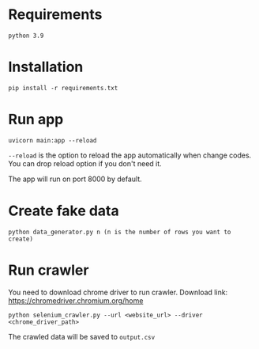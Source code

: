 # Requirements
`python 3.9`

# Installation
`pip install -r requirements.txt `

# Run app
`uvicorn main:app --reload`

`--reload` is the option to reload the app automatically when change codes. You can drop reload option if you don't need it.<br>

The app will run on port 8000 by default.

# Create fake data
`python data_generator.py n (n is the number of rows you want to create)`

# Run crawler
You need to download chrome driver to run crawler. Download link: https://chromedriver.chromium.org/home <br>

`python selenium_crawler.py --url <website_url> --driver <chrome_driver_path>`

The crawled data will be saved to `output.csv`
